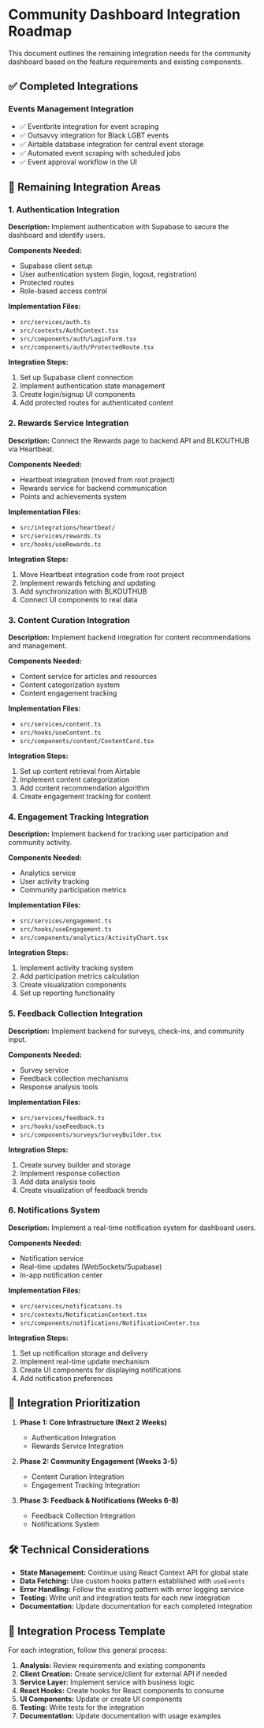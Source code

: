 # Community Dashboard Integration Roadmap

This document outlines the remaining integration needs for the community dashboard based on the feature requirements and existing components.

## ✅ Completed Integrations

### Events Management Integration
- ✅ Eventbrite integration for event scraping
- ✅ Outsavvy integration for Black LGBT events
- ✅ Airtable database integration for central event storage
- ✅ Automated event scraping with scheduled jobs
- ✅ Event approval workflow in the UI

## 🔄 Remaining Integration Areas

### 1. Authentication Integration

**Description:** Implement authentication with Supabase to secure the dashboard and identify users.

**Components Needed:**
- Supabase client setup
- User authentication system (login, logout, registration)
- Protected routes
- Role-based access control

**Implementation Files:**
- `src/services/auth.ts`
- `src/contexts/AuthContext.tsx`
- `src/components/auth/LoginForm.tsx`
- `src/components/auth/ProtectedRoute.tsx`

**Integration Steps:**
1. Set up Supabase client connection
2. Implement authentication state management
3. Create login/signup UI components
4. Add protected routes for authenticated content

### 2. Rewards Service Integration

**Description:** Connect the Rewards page to backend API and BLKOUTHUB via Heartbeat.

**Components Needed:**
- Heartbeat integration (moved from root project)
- Rewards service for backend communication
- Points and achievements system

**Implementation Files:**
- `src/integrations/heartbeat/`
- `src/services/rewards.ts`
- `src/hooks/useRewards.ts`

**Integration Steps:**
1. Move Heartbeat integration code from root project
2. Implement rewards fetching and updating
3. Add synchronization with BLKOUTHUB
4. Connect UI components to real data

### 3. Content Curation Integration

**Description:** Implement backend integration for content recommendations and management.

**Components Needed:**
- Content service for articles and resources
- Content categorization system
- Content engagement tracking

**Implementation Files:**
- `src/services/content.ts`
- `src/hooks/useContent.ts`
- `src/components/content/ContentCard.tsx`

**Integration Steps:**
1. Set up content retrieval from Airtable
2. Implement content categorization
3. Add content recommendation algorithm
4. Create engagement tracking for content

### 4. Engagement Tracking Integration

**Description:** Implement backend for tracking user participation and community activity.

**Components Needed:**
- Analytics service
- User activity tracking
- Community participation metrics

**Implementation Files:**
- `src/services/engagement.ts`
- `src/hooks/useEngagement.ts`
- `src/components/analytics/ActivityChart.tsx`

**Integration Steps:**
1. Implement activity tracking system
2. Add participation metrics calculation
3. Create visualization components
4. Set up reporting functionality

### 5. Feedback Collection Integration

**Description:** Implement backend for surveys, check-ins, and community input.

**Components Needed:**
- Survey service
- Feedback collection mechanisms
- Response analysis tools

**Implementation Files:**
- `src/services/feedback.ts`
- `src/hooks/useFeedback.ts`
- `src/components/surveys/SurveyBuilder.tsx`

**Integration Steps:**
1. Create survey builder and storage
2. Implement response collection
3. Add data analysis tools
4. Create visualization of feedback trends

### 6. Notifications System

**Description:** Implement a real-time notification system for dashboard users.

**Components Needed:**
- Notification service
- Real-time updates (WebSockets/Supabase)
- In-app notification center

**Implementation Files:**
- `src/services/notifications.ts`
- `src/contexts/NotificationContext.tsx`
- `src/components/notifications/NotificationCenter.tsx`

**Integration Steps:**
1. Set up notification storage and delivery
2. Implement real-time update mechanism
3. Create UI components for displaying notifications
4. Add notification preferences

## 📅 Integration Prioritization

1. **Phase 1: Core Infrastructure (Next 2 Weeks)**
   - Authentication Integration
   - Rewards Service Integration

2. **Phase 2: Community Engagement (Weeks 3-5)**
   - Content Curation Integration
   - Engagement Tracking Integration

3. **Phase 3: Feedback & Notifications (Weeks 6-8)**
   - Feedback Collection Integration
   - Notifications System

## 🛠️ Technical Considerations

- **State Management:** Continue using React Context API for global state
- **Data Fetching:** Use custom hooks pattern established with `useEvents`
- **Error Handling:** Follow the existing pattern with error logging service
- **Testing:** Write unit and integration tests for each new integration
- **Documentation:** Update documentation for each completed integration

## 🔄 Integration Process Template

For each integration, follow this general process:

1. **Analysis:** Review requirements and existing components
2. **Client Creation:** Create service/client for external API if needed
3. **Service Layer:** Implement service with business logic
4. **React Hooks:** Create hooks for React components to consume
5. **UI Components:** Update or create UI components
6. **Testing:** Write tests for the integration
7. **Documentation:** Update documentation with usage examples